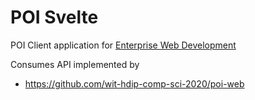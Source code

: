 # POI Svelte

POI Client application for [Enterprise Web Development](https://tutors-svelte.netlify.app/#/course/wit-hdip-comp-sci-2020-ent-web-dev.netlify.app)

Consumes API implemented by 
- <https://github.com/wit-hdip-comp-sci-2020/poi-web>
